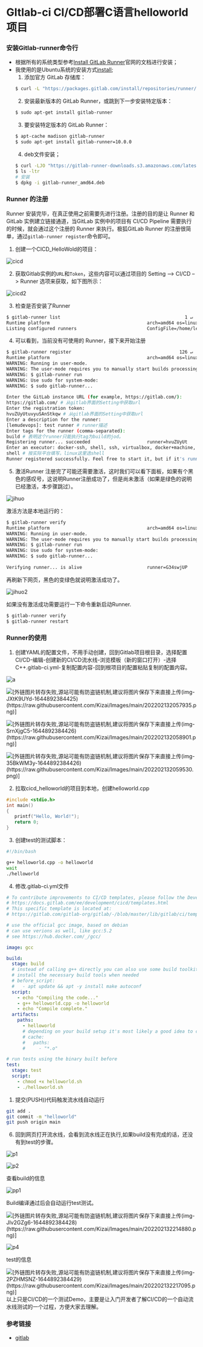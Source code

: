 # GItlab-ci CI/CD部署C语言helloworld项目

### 安装Gitlab-runner命令行
* 根据所有的系统类型参考[Install GitLab Runner](https://docs.gitlab.com/runner/install/)官网的文档进行安装；
* 我使用的是Ubuntu系统的安装方式[install](https://about.gitlab.cn/blog/2021/12/07/runner-ubuntu/);
  1. 添加官方 GitLab 存储库：
  ```sh
  $ curl -L "https://packages.gitlab.com/install/repositories/runner/gitlab-runner/script.deb.sh" | sudo bash
  ```
  2. 安装最新版本的 GitLab Runner，或跳到下一步安装特定版本：
  ```sh
  $ sudo apt-get install gitlab-runner
  ```
  3. 要安装特定版本的 GitLab Runner：
  ```sh
  $ apt-cache madison gitlab-runner
  $ sudo apt-get install gitlab-runner=10.0.0
  ```
  4. deb文件安装；
  ```sh
  $ curl -LJO "https://gitlab-runner-downloads.s3.amazonaws.com/latest/deb/gitlab-runner_amd64.deb"
  $ ls -ltr
  # 安装
  $ dpkg -i gitlab-runner_amd64.deb
  ```

### Runner 的注册
Runner 安装完毕，在真正使用之前需要先进行注册。注册的目的是让 Runner 和GitLab 实例建立链接通道，当GitLab 实例中的项目有 CI/CD Pipeline 需要执行的时候，就会通过这个注册的 Runner 来执行。极狐GitLab Runner 的注册很简单，通过```gitlab-runner register```命令即可。

1. 创建一个CICD_HelloWold的项目：

![cicd](https://img-blog.csdnimg.cn/img_convert/e14d8f0ec73eed9656d6fa6f53b80235.png)

2. 获取Gitlab实例的```URL```和```Token```，这些内容可以通过项目的 Setting –> CI/CD –> Runner 选项来获取，如下图所示：

![cicd2](https://img-blog.csdnimg.cn/img_convert/22272b4e5082603df8ad27c3084e32af.png)

3. 检查是否安装了Runner
```sh
$ gitlab-runner list                                              1 ↵  
Runtime platform                                    arch=amd64 os=linux pid=1125737 revision=98daeee0 version=14.7.0
Listing configured runners                          ConfigFile=/home/lemu-devops/.gitlab-runner/config.toml
```
4. 可以看到，当前没有可使用的 Runner，接下来开始注册
```sh
$ gitlab-runner register                                        126 ↵  
Runtime platform                                    arch=amd64 os=linux pid=1132198 revision=98daeee0 version=14.7.0
WARNING: Running in user-mode.                     
WARNING: The user-mode requires you to manually start builds processing: 
WARNING: $ gitlab-runner run                       
WARNING: Use sudo for system-mode:                 
WARNING: $ sudo gitlab-runner...                   
                                                   
Enter the GitLab instance URL (for example, https://gitlab.com/):
https://gitlab.com/ # 从gitlab界面的Setting中获取url
Enter the registration token:
hvuZUyUtuvyuSAnStkqw # 从gitlab界面的Setting中获取url
Enter a description for the runner:
[lemudevops]: test runner # runner描述
Enter tags for the runner (comma-separated):
build # 表明这个runner只能执行tag为build的jod。
Registering runner... succeeded                     runner=hvuZUyUt
Enter an executor: docker-ssh, shell, ssh, virtualbox, docker+machine, docker-ssh+machine, docker, parallels, kubernetes, custom:
shell # 按实际平台填写，linux这里选shell
Runner registered successfully. Feel free to start it, but if it's running already the config should be automatically reloaded! 
```
5. 激活Runner
注册完了可能还需要激活，这时我们可以看下面板，如果有个黑色的感叹号，这说明Runner注册成功了，但是尚未激活（如果是绿色的说明已经激活，本步骤跳过）。

![jihuo](https://img-blog.csdnimg.cn/img_convert/1fde73ef98a446ac96b5b7fe6f62092d.png)

激活方法是本地运行的：
```sh
$ gitlab-runner verify                                                 
Runtime platform                                    arch=amd64 os=linux pid=1137496 revision=98daeee0 version=14.7.0
WARNING: Running in user-mode.                     
WARNING: The user-mode requires you to manually start builds processing: 
WARNING: $ gitlab-runner run                       
WARNING: Use sudo for system-mode:                 
WARNING: $ sudo gitlab-runner...                   
                                                   
Verifying runner... is alive                        runner=G34swjUP
```
再刷新下网页，黑色的变绿色就说明激活成功了。

![jihuo2](https://img-blog.csdnimg.cn/img_convert/f54a529fda9e782096d683049be4b97c.png)

如果没有激活成功需要运行一下命令重新启动Runner.
```sh
$ gitlab-runner verify
$ gitlab-runner restart
```

### Runner的使用
1. 创建YAML的配置文件，不用手动创建，回到Gitlab项目根目录，选择配置CI/CD-编辑-创建新的CI/CD流水线-浏览模板（新的窗口打开）-选择C++.gitlab-ci.yml-复制配置内容-回到根项目的配置粘贴复制的配置内容。

![a](https://img-blog.csdnimg.cn/img_convert/1a2496ad33a8bf1923c2b9d70ebe04ac.png)

![\[外链图片转存失败,源站可能有防盗链机制,建议将图片保存下来直接上传(img-JXtK9UYd-1644892384425)(https://raw.githubusercontent.com/Kizai/Images/main/202202132057935.png)\]](https://img-blog.csdnimg.cn/4c7825aa79c24a5ca86223590f97521e.png?x-oss-process=image/watermark,type_d3F5LXplbmhlaQ,shadow_50,text_Q1NETiBAS0laQUk=,size_20,color_FFFFFF,t_70,g_se,x_16)





![\[外链图片转存失败,源站可能有防盗链机制,建议将图片保存下来直接上传(img-SrnXjgC5-1644892384426)(https://raw.githubusercontent.com/Kizai/Images/main/202202132058901.png)\]](https://img-blog.csdnimg.cn/354be620341947d09fab493c585160cc.png?x-oss-process=image/watermark,type_d3F5LXplbmhlaQ,shadow_50,text_Q1NETiBAS0laQUk=,size_20,color_FFFFFF,t_70,g_se,x_16)


![\[外链图片转存失败,源站可能有防盗链机制,建议将图片保存下来直接上传(img-35BkWM3y-1644892384426)(https://raw.githubusercontent.com/Kizai/Images/main/202202132059530.png)\]](https://img-blog.csdnimg.cn/801e759e871b431e8fe4659ab065d0f2.png?x-oss-process=image/watermark,type_d3F5LXplbmhlaQ,shadow_50,text_Q1NETiBAS0laQUk=,size_20,color_FFFFFF,t_70,g_se,x_16)


2. 拉取cicd_helloworld的项目到本地，创建helloworld.cpp
```c++
#include <stdio.h>
int main()
{
   printf("Hello, World!");
   return 0;
}
```
3. 创建test的测试脚本：
```sh
#!/bin/bash

g++ helloworld.cpp -o helloworld
wait
./helloworld
```
4. 修改.gitlab-ci.yml文件
```yml
# To contribute improvements to CI/CD templates, please follow the Development guide at:
# https://docs.gitlab.com/ee/development/cicd/templates.html
# This specific template is located at:
# https://gitlab.com/gitlab-org/gitlab/-/blob/master/lib/gitlab/ci/templates/C++.gitlab-ci.yml

# use the official gcc image, based on debian
# can use verions as well, like gcc:5.2
# see https://hub.docker.com/_/gcc/

image: gcc

build:
  stage: build
  # instead of calling g++ directly you can also use some build toolkit like make
  # install the necessary build tools when needed
  # before_script:
  #   - apt update && apt -y install make autoconf
  script:
    - echo "Compiling the code..."
    - g++ helloworld.cpp -o helloworld
    - echo "Compile complete."
  artifacts:
    paths:
      - helloworld
      # depending on your build setup it's most likely a good idea to cache outputs to reduce the build time
      # cache:
      #   paths:
      #     - "*.o"

# run tests using the binary built before
test:
  stage: test
  script:
    - chmod +x helloworld.sh
    - ./helloworld.sh
```
1. 提交(PUSH))代码触发流水线自动运行
```sh
git add .
git commit -m "helloworld"
git push origin main
```
6. 回到网页打开流水线，会看到流水线正在执行,如果build没有完成的话，还没有到test的步骤。

![p1](https://img-blog.csdnimg.cn/img_convert/fd4fab328d4f429b0c9c8909bc83ceae.png)

![p2](https://img-blog.csdnimg.cn/img_convert/a3aa6eff3ce54e2758bea698c047e185.png)

查看build的信息

![pp1](https://img-blog.csdnimg.cn/img_convert/89f394481a276fcd883edb6ac841d2b6.png)

Build编译通过后会自动运行test测试。

![\[外链图片转存失败,源站可能有防盗链机制,建议将图片保存下来直接上传(img-Jlv2GZg6-1644892384428)(https://raw.githubusercontent.com/Kizai/Images/main/202202132214880.png)\]](https://img-blog.csdnimg.cn/6eece7f5a8924fecbe887844478e18f2.png)


![p4](https://img-blog.csdnimg.cn/img_convert/ba8202dd436f521002ee47581b064cc0.png)

test的信息

![\[外链图片转存失败,源站可能有防盗链机制,建议将图片保存下来直接上传(img-2PZHMSNZ-1644892384429)(https://raw.githubusercontent.com/Kizai/Images/main/202202132217095.png)\]](https://img-blog.csdnimg.cn/c3e17edc09814b6585091bec106ee5d7.png?x-oss-process=image/watermark,type_d3F5LXplbmhlaQ,shadow_50,text_Q1NETiBAS0laQUk=,size_20,color_FFFFFF,t_70,g_se,x_16)
以上只是CI/CD的一个测试Demo，主要是让入门开发者了解CI/CD的一个自动流水线测试的一个过程，方便大家去理解。

### 参考链接
- [gitlab](https://docs.gitlab.com/ee/user/project/pages/getting_started/pages_ci_cd_template.html#create-a-pages-website-by-using-a-cicd-template)